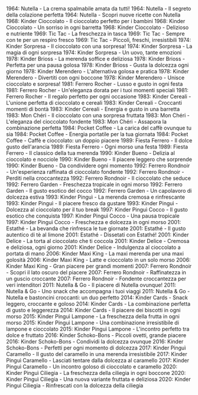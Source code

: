 1964: Nutella - La crema spalmabile amata da tutti!
1964: Nutella - Il segreto della colazione perfetta
1964: Nutella - Scopri nuove ricette con Nutella
1968: Kinder Cioccolato - Il cioccolato perfetto per i bambini
1968: Kinder Cioccolato - Un sorriso in ogni barretta
1968: Kinder Cioccolato - Delizioso e nutriente
1969: Tic Tac - La freschezza in tasca
1969: Tic Tac - Sempre con te per un respiro fresco
1969: Tic Tac - Piccoli, freschi, irresistibili
1974: Kinder Sorpresa - Il cioccolato con una sorpresa!
1974: Kinder Sorpresa - La magia di ogni sorpresa
1974: Kinder Sorpresa - Un uovo, tante emozioni
1978: Kinder Brioss - La merenda soffice e deliziosa
1978: Kinder Brioss - Perfetta per una pausa golosa
1978: Kinder Brioss - Gusta la dolcezza ogni giorno
1978: Kinder Merendero - L'alternativa golosa e pratica
1978: Kinder Merendero - Divertiti con ogni boccone
1978: Kinder Merendero - Unisce cioccolato e sorpresa!
1981: Ferrero Rocher - Lusso e gusto in ogni festa
1981: Ferrero Rocher - Un'eleganza dorata per i tuoi momenti speciali
1981: Ferrero Rocher - Il regalo perfetto per ogni occasione
1983: Kinder Cereali - L'unione perfetta di cioccolato e cereali
1983: Kinder Cereali - Croccanti momenti di bontà
1983: Kinder Cereali - Energia e gusto in una barretta
1983: Mon Chéri - Il cioccolato con una sorpresa fruttata
1983: Mon Chéri - L'eleganza del cioccolato fondente
1983: Mon Chéri - Assapora la combinazione perfetta
1984: Pocket Coffee - La carica del caffè ovunque tu sia
1984: Pocket Coffee - Energia portatile per la tua giornata
1984: Pocket Coffee - Caffè e cioccolato: un doppio piacere
1989: Fiesta Ferrero - Il dolce gusto dell'arancia
1989: Fiesta Ferrero - Ogni morso una festa
1989: Fiesta Ferrero - Il classico della tua merenda
1990: Kinder Bueno - Delizia al cioccolato e nocciole
1990: Kinder Bueno - Il piacere leggero che sorprende
1990: Kinder Bueno - Da condividere ogni momento
1992: Ferrero Rondnoir - Un'esperienza raffinata di cioccolato fondente
1992: Ferrero Rondnoir - Perditi nella croccantezza
1992: Ferrero Rondnoir - Il cioccolato che seduce
1992: Ferrero Garden - Freschezza tropicale in ogni morso
1992: Ferrero Garden - Il gusto esotico del cocco
1992: Ferrero Garden - Un capolavoro di dolcezza estiva
1993: Kinder Pinguì - La merenda cremosa e rinfrescante
1993: Kinder Pinguì - Il piacere fresco da gustare
1993: Kinder Pinguì - Dolcezza al cioccolato per il tuo break
1997: Kinder Pinguì Cocco - Il gusto esotico che conquista
1997: Kinder Pinguì Cocco - Una pausa tropicale
1997: Kinder Pinguì Cocco - Freschezza e dolcezza in ogni morso
2001: Estathé - La bevanda che rinfresca le tue giornate
2001: Estathé - Il gusto autentico di tè al limone
2001: Estathé - Dissetati con Estathé!
2001: Kinder Delice - La torta al cioccolato che ti coccola
2001: Kinder Delice - Cremosa e deliziosa, ogni giorno
2001: Kinder Delice - Indulgenza al cioccolato a portata di mano
2006: Kinder Maxi King - La maxi merenda per una maxi golosità
2006: Kinder Maxi King - Latte e cioccolato in un solo morso
2006: Kinder Maxi King - Gran piacere per grandi momenti
2007: Ferrero Rondnoir - Scopri il lato oscuro del piacere
2007: Ferrero Rondnoir - Raffinatezza in un guscio croccante
2007: Ferrero Rondnoir - Fondente croccantezza per veri intenditori
2011: Nutella & Go - Il piacere di Nutella ovunque!
2011: Nutella & Go - Uno snack che accompagna i tuoi viaggi
2011: Nutella & Go - Nutella e bastoncini croccanti: un duo perfetto
2014: Kinder Cards - Snack leggero, croccante e goloso
2014: Kinder Cards - La combinazione perfetta di gusto e leggerezza
2014: Kinder Cards - Il piacere dei biscotti in ogni morso
2015: Kinder Pinguì Lampone - La freschezza della frutta in ogni morso
2015: Kinder Pinguì Lampone - Una combinazione irresistibile di lampone e cioccolato
2015: Kinder Pinguì Lampone - L'incontro perfetto tra dolce e fruttato
2016: Kinder Schoko-Bons - Piccoli ovetti, grande piacere
2016: Kinder Schoko-Bons - Condividi la dolcezza ovunque
2016: Kinder Schoko-Bons - Perfetti per ogni momento di dolcezza
2017: Kinder Pinguì Caramello - Il gusto del caramello in una merenda irresistibile
2017: Kinder Pinguì Caramello - Lasciati tentare dalla dolcezza al caramello
2017: Kinder Pinguì Caramello - Un incontro goloso di cioccolato e caramello
2020: Kinder Pinguì Ciliegia - La freschezza della ciliegia in ogni boccone
2020: Kinder Pinguì Ciliegia - Una nuova variante fruttata e deliziosa
2020: Kinder Pinguì Ciliegia - Rinfrescati con la dolcezza della ciliegia